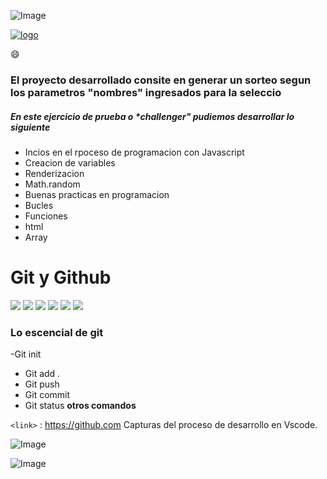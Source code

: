 ![Image](https://github.com/user-attachments/assets/992d0cf8-fb47-4d35-ab7b-3b031a82ba16)


[![logo](https://alelaraquiroga.my.canva.site/a-ogp "logo")](https://alelaraquiroga.my.canva.site/a-ogp "logo")

:smile:

### El proyecto desarrollado consite en generar un sorteo segun los parametros "nombres" ingresados para la seleccio

##### En este ejercicio de prueba o *challenger" pudiemos desarrollar lo siguiente


- Incios en el rpoceso de programacion con Javascript
- Creacion de variables
- Renderizacion
- Math.random
- Buenas practicas en programacion
- Bucles
- Funciones 
- html
- Array

# Git y Github



![](https://img.shields.io/github/stars/pandao/editor.md.svg) ![](https://img.shields.io/github/forks/pandao/editor.md.svg) ![](https://img.shields.io/github/tag/pandao/editor.md.svg) ![](https://img.shields.io/github/release/pandao/editor.md.svg) ![](https://img.shields.io/github/issues/pandao/editor.md.svg) ![](https://img.shields.io/bower/v/editor.md.svg)



### Lo escencial de git

-Git init
- Git add .
- Git push
- Git commit
- Git status
****otros comandos****



`<link>` : <https://github.com>
Capturas del proceso de desarrollo en Vscode.

![Image](https://github.com/user-attachments/assets/512f1072-91ac-4eb3-bd7e-8f44bc998a23)

![Image](https://github.com/user-attachments/assets/0124b365-0485-46a9-8275-9c933ba5ed6d)
